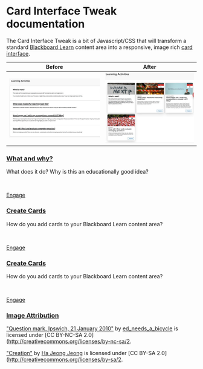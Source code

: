 # Card Interface Tweak documentation

The Card Interface Tweak is a bit of Javascript/CSS that will transform a standard [Blackboard Learn](https://en.wikipedia.org/wiki/Blackboard_Learn) content area into a responsive, image rich [card interface](https://www.smashingmagazine.com/2016/10/designing-card-based-user-interfaces/).

| **Before** | **After**| 
| --- | ---- |
| ![Normal Bb Learn content area](images/before.png) | ![Transformed into Card Interface](images/after.png) |


<link rel="stylesheet" href="https://s3.amazonaws.com/filebucketdave/banner.js/cards.css">
<div id="guCardInterface" class="flex flex-wrap">
 
  <div class="clickablecard w-full sm:w-1/2 md:w-1/2 flex flex-col p-1">
    <!--<div class="hover:outline-none hover:shadow-outline bg-white rounded-lg shadow-lg overflow-hidden flex-1 flex flex-col relative"> Relative could go -->
    <div class="bg-white rounded-lg shadow-lg overflow-hidden flex-1 flex flex-col relative"> <!-- Relative could go -->
      <a href="whatWhy/">
      <div class="bg-cover h-48 hover:outline-none hover:shadow-outline bg-white rounded-t-lg shadow-lg overflow-hidden flex-1 flex flex-col relative" style="background-image: url(' https://live.staticflickr.com/7158/6751047205_2df88f2ddc_c_d.jpg'); background-color: rgb(255,255,255)">
      </div>
      </a>
      <div class="carddescription p-2 flex-1 flex flex-col pt-0">
        <h3 class="mb-1 text-2xl"><a href="whatWhy/" class="text-black no-underline hover:underline">What and why?</a></h3>
        <div class="mb-1 flex-1">
           <p class="pb-1">What does it do? Why is this an educationally good idea?</p> 
        </div>
        <p>&nbsp;<br> </p>
        <div class="p-2 absolute pin-r pin-b">
           <a href="whatWhy/" class="gu-engage"><div class="hover:bg-blue text-blue-dark font-semibold hover:text-white py-2 px-4 border border-blue hover:border-transparent rounded">
            Engage
        </div>
        </div>
      </div>
    </div>
  </div>

  <div class="clickablecard w-full sm:w-1/2 md:w-1/2 flex flex-col p-1">
    <!--<div class="hover:outline-none hover:shadow-outline bg-white rounded-lg shadow-lg overflow-hidden flex-1 flex flex-col relative"> Relative could go -->
    <div class="bg-white rounded-lg shadow-lg overflow-hidden flex-1 flex flex-col relative"> <!-- Relative could go -->
      <a href="createCards/">
      <div class="bg-cover h-48 hover:outline-none hover:shadow-outline bg-white rounded-t-lg shadow-lg overflow-hidden flex-1 flex flex-col relative" style="background-image: url('https://live.staticflickr.com/5604/15323880649_b9332d888c_c_d.jpg'); background-color: rgb(255,255,255)">
      </div>
      </a>
      <div class="carddescription p-2 flex-1 flex flex-col pt-0">
        <h3 class="mb-1 text-2xl"><a href="whatWhy/" class="text-black no-underline hover:underline">Create Cards</a></h3>
        <div class="mb-1 flex-1">
           <p class="pb-1">How do you add cards to your Blackboard Learn content area?</p> 
        </div>
        <p>&nbsp;<br> </p>
        <div class="p-2 absolute pin-r pin-b">
           <a href="createCards/" class="gu-engage"><div class="hover:bg-blue text-blue-dark font-semibold hover:text-white py-2 px-4 border border-blue hover:border-transparent rounded">
            Engage
        </div>
        </div>
      </div>
    </div>
  </div>

  <div class="clickablecard w-full sm:w-1/2 md:w-1/2 flex flex-col p-1">
    <!--<div class="hover:outline-none hover:shadow-outline bg-white rounded-lg shadow-lg overflow-hidden flex-1 flex flex-col relative"> Relative could go -->
    <div class="bg-white rounded-lg shadow-lg overflow-hidden flex-1 flex flex-col relative"> <!-- Relative could go -->
      <a href="customiseACard/">
      <div class="bg-cover h-48 hover:outline-none hover:shadow-outline bg-white rounded-t-lg shadow-lg overflow-hidden flex-1 flex flex-col relative" style="background-image: url('https://live.staticflickr.com/5604/15323880649_b9332d888c_c_d.jpg'); background-color: rgb(255,255,255)">
      </div>
      </a>
      <div class="carddescription p-2 flex-1 flex flex-col pt-0">
        <h3 class="mb-1 text-2xl"><a href="whatWhy/" class="text-black no-underline hover:underline">Create Cards</a></h3>
        <div class="mb-1 flex-1">
           <p class="pb-1">How do you add cards to your Blackboard Learn content area?</p> 
        </div>
        <p>&nbsp;<br> </p>
        <div class="p-2 absolute pin-r pin-b">
           <a href="customiseACard/" class="gu-engage"><div class="hover:bg-blue text-blue-dark font-semibold hover:text-white py-2 px-4 border border-blue hover:border-transparent rounded">
            Engage
        </div>
        </div>
      </div>
    </div>
  </div>

</div>


### Image Attribution

["Question mark, Ipswich, 21 January 2010"](https://www.flickr.com/photos/omcoc/6751047205) by [ed_needs_a_bicycle](https://www.flickr.com/photos/omcoc/6751047205) is licensed under [CC BY-NC-SA 2.0](http://creativecommons.org/licenses/by-nc-sa/2.

["Creation"](https://www.flickr.com/photos/92559558@N04/15323880649/) by [Ha Jeong Jeong](https://www.flickr.com/photos/92559558@N04/) is licensed under [CC BY-SA 2.0](http://creativecommons.org/licenses/by-sa/2.